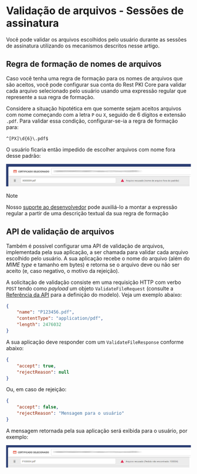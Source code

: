 ﻿# Validação de arquivos - Sessões de assinatura

Você pode validar os arquivos escolhidos pelo usuário durante as sessões de assinatura utilizando os mecanismos descritos nesse artigo.

<a name="pattern" />

## Regra de formação de nomes de arquivos

Caso você tenha uma regra de formação para os nomes de arquivos que são aceitos, você pode configurar sua conta do Rest PKI Core para validar cada arquivo
selecionado pelo usuário usando uma expressão regular que represente a sua regra de formação.

Considere a situação hipotética em que somente sejam aceitos arquivos com nome começando com a letra `P` ou `X`, seguido de 6 dígitos e extensão `.pdf`.
Para validar essa condição, configurar-se-ia a regra de formação para:

```plaintext
^[PX]\d{6}\.pdf$
```

O usuário ficaria então impedido de escolher arquivos com nome fora desse padrão:

![Arquivo rejeitado por padrão](../../../../../../images/rest-pki/core/file-rejected-pattern.png)

> [!NOTE]
> Nosso [suporte ao desenvolvedor](mailto:suporte@lacunasoftware.com) pode auxiliá-lo a montar a expressão regular a partir de uma descrição textual da sua
> regra de formação

<a name="api" />

## API de validação de arquivos

Também é possível configurar uma API de validação de arquivos, implementada pela sua aplicação, a ser chamada para validar cada arquivo escolhido pelo usuário.
A sua aplicação recebe o nome do arquivo (além do *MIME type* e tamanho em bytes) e retorna se o arquivo deve ou não ser aceito (e, caso negativo, o motivo da
rejeição).

A solicitação de validação consiste em uma requisição HTTP com verbo `POST` tendo como *payload* um objeto `ValidateFileRequest` (consulte a
[Referência da API](https://core.pki.rest/swagger) para a definição do modelo). Veja um exemplo abaixo:

```json
{
	"name": "P123456.pdf",
	"contentType": "application/pdf",
	"length": 2476032
}
```

A sua aplicação deve responder com um `ValidateFileResponse` conforme abaixo:

```json
{
	"accept": true,
	"rejectReason": null
}
```

Ou, em caso de rejeição:

```json
{
	"accept": false,
	"rejectReason": "Mensagem para o usuário"
}
```

A mensagem retornada pela sua aplicação será exibida para o usuário, por exemplo:

![Arquivo rejeitado por API](../../../../../../images/rest-pki/core/file-rejected-api.png)
